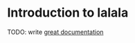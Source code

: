 # Introduction to lalala

TODO: write [great documentation](http://jacobian.org/writing/what-to-write/)
